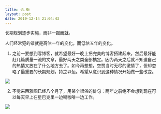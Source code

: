 ```yaml
---
title: 论.衡
layout: post
date: 2019-12-14 21:04:43
---
```


长期规划逐步实施，而非一蹴而就。

人们经常犯的错就是高估一年的变化，而低估五年的变化。

1. 之前一要想到写博客，就希望最好一晚上把完美的博客搭建起来，然后最好能赶几篇质量一流的文章，最好两天之类全部搞定。因为两天之后就不知道自己的热情又放在了什么地方去了。如今再想想，空赞当时无尽的激情了，但却忽略了最重要的长期规划，持之以恒。希望从意识到这种情况开始做一些改变。

![]({{site.cdnurl}}/assets/yinshui/images/posts/seattle-dashboard.png)  


2. 不觉来西雅图已经八个月了，用某个很俗的俳句：两年之前绝不会想到现在可以每天早上在星巴克里一边喝咖啡一边工作。

![]({{site.cdnurl}}/assets/yinshui/images/posts/seattle-westlake-starbucks.png)  